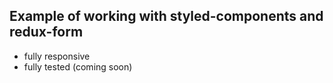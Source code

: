 ## Example of working with styled-components and redux-form
- fully responsive
- fully tested (coming soon)
